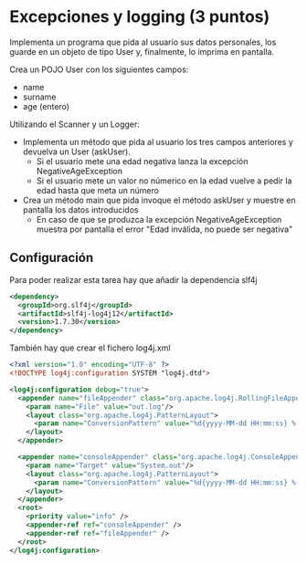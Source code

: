 # Excepciones y logging (3 puntos)


Implementa un programa que pida al usuario sus datos personales, los guarde en un objeto de tipo User y, finalmente, 
lo imprima en pantalla.

Crea un POJO User con los siguientes campos:
- name
- surname
- age (entero)

Utilizando el Scanner y un Logger:
- Implementa un método que pida al usuario los tres campos anteriores y devuelva un User (askUser).
  - Si el usuario mete una edad negativa lanza la excepción NegativeAgeException
  - Si el usuario mete un valor no númerico en la edad vuelve a pedir la edad hasta que meta un número
- Crea un método main que pida invoque el método askUser y muestre en pantalla los datos introducidos
  - En caso de que se produzca la excepción NegativeAgeException muestra por pantalla el error "Edad inválida, no puede ser negativa"

## Configuración

Para poder realizar esta tarea hay que añadir la dependencia slf4j

```xml
<dependency>
  <groupId>org.slf4j</groupId>
  <artifactId>slf4j-log4j12</artifactId>
  <version>1.7.30</version>
</dependency>
```

También hay que crear el fichero log4j.xml

```xml
<?xml version="1.0" encoding="UTF-8" ?>
<!DOCTYPE log4j:configuration SYSTEM "log4j.dtd">

<log4j:configuration debug="true">
  <appender name="fileAppender" class="org.apache.log4j.RollingFileAppender">
    <param name="File" value="out.log"/>
    <layout class="org.apache.log4j.PatternLayout">
      <param name="ConversionPattern" value="%d{yyyy-MM-dd HH:mm:ss} %-5p %c{1}:%L - %m%n" />
    </layout>
  </appender>

  <appender name="consoleAppender" class="org.apache.log4j.ConsoleAppender">
    <param name="Target" value="System.out"/>
    <layout class="org.apache.log4j.PatternLayout">
      <param name="ConversionPattern" value="%d{yyyy-MM-dd HH:mm:ss} %-5p %c{1}:%L - %m%n" />
    </layout>
  </appender>
  <root>
    <priority value="info" />
    <appender-ref ref="consoleAppender" />
    <appender-ref ref="fileAppender" />
  </root>
</log4j:configuration>
```
